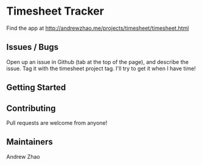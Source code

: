 # Timesheet Tracker

Find the app at http://andrewzhao.me/projects/timesheet/timesheet.html

## Issues / Bugs

Open up an issue in Github (tab at the top of the page), and describe the issue. Tag it with the timesheet project tag. I'll try to get it when I have time!
 
## Getting Started
 
## Contributing
 
Pull requests are welcome from anyone!

## Maintainers
 
Andrew Zhao
